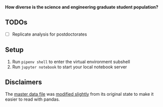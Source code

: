 **How diverse is the science and engineering graduate student population?**

## TODOs

- [ ] Replicate analysis for postdoctorates

## Setup

1. Run `pipenv shell` to enter the virtual environment subshell
2. Run `jupyter notebook` to start your local notebook server

## Disclaimers

The [master data file](https://github.com/spec-journalism/gss-diversity/blob/master/data/Detailed_Sex_RaceEthnicity.csv) was [modified slightly](https://github.com/spec-journalism/gss-diversity/commit/def1af012f8ccc68757b2fe3deff74f5eb08c9d1) from its original state to make it easier to read with pandas. 
